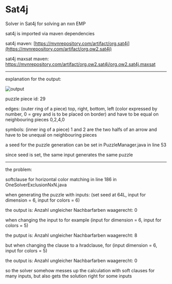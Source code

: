 # Sat4j
Solver in Sat4j for solving an nxn EMP

sat4j is imported via maven dependencies

sat4j maven: [https://mvnrepository.com/artifact/org.sat4j](https://mvnrepository.com/artifact/org.ow2.sat4j)

sat4j maxsat maven: https://mvnrepository.com/artifact/org.ow2.sat4j/org.ow2.sat4j.maxsat

---------------------------------------

explanation for the output:

![output](https://github.com/user-attachments/assets/ba284700-f6b3-4605-8ec4-c07d83ea5882)

puzzle piece id: 29

edges: (outer ring of a piece) top, right, bottom, left (color expressed by number, 0 = grey and is to be placed on border) and have to be equal on neighbouring pieces
0,2,4,0
       
symbols: (inner ing of a piece) 1 and 2 are the two halfs of an arrow and have to be unequal on neighbouring pieces

a seed for the puzzle generation can be set in PuzzleManager.java in line 53

since seed is set, the same input generates  the same puzzle

--------------------------------

the problem:

softclause for horizontal color matching in line 186 in OneSolverExclusionNxN.java

when generating the puzzle with inputs: (set seed at 64L, input for dimension = 6, input for colors = 6)

the output is: Anzahl ungleicher Nachbarfarben waagerecht: 0

when changing the input to for example (input for dimension = 6, input for colors = 5)

the putput is: Anzahl ungleicher Nachbarfarben waagerecht: 8

but when changing the clause to a hradclause, for (input dimension = 6, input for colors = 5)

the output is: Anzahl ungleicher Nachbarfarben waagerecht: 0

so the solver somehow messes up the calculation with soft clauses for many inputs, but also gets the solution right for some inputs
